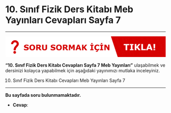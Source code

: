 # 10. Sınıf Fizik Ders Kitabı Meb Yayınları Cevapları Sayfa 7

---
[![Image 1](./image_1.gif)](https://www.evvelcevap.com/soru-sor/)

**“10. Sınıf Fizik Ders Kitabı Cevapları Sayfa 7 Meb Yayınları”** ulaşabilmek ve dersinizi kolayca yapabilmek için aşağıdaki yayınımızı mutlaka inceleyiniz.

10. Sınıf Fizik Ders Kitabı Cevapları Meb Yayınları Sayfa 7
-----------------------------------------------------------

**Bu sayfada soru bulunmamaktadır.**

-   **Cevap**: